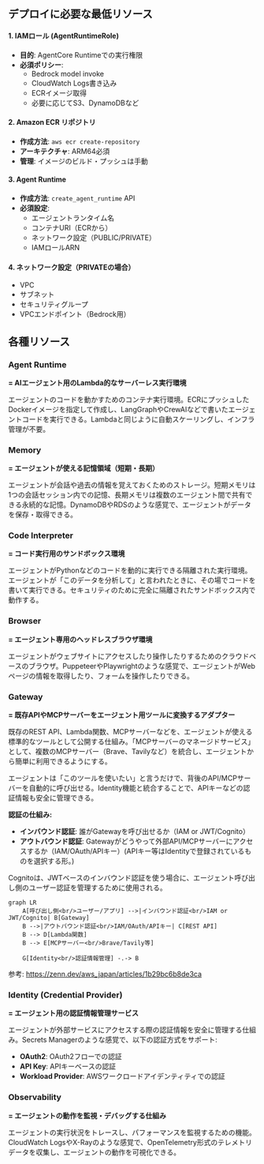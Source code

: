 
## デプロイに必要な最低リソース

#### 1. IAMロール (AgentRuntimeRole)
- **目的**: AgentCore Runtimeでの実行権限
- **必須ポリシー**:
  - Bedrock model invoke
  - CloudWatch Logs書き込み
  - ECRイメージ取得
  - 必要に応じてS3、DynamoDBなど

#### 2. Amazon ECR リポジトリ
- **作成方法**: `aws ecr create-repository`
- **アーキテクチャ**: ARM64必須
- **管理**: イメージのビルド・プッシュは手動

#### 3. Agent Runtime
- **作成方法**: `create_agent_runtime` API
- **必須設定**:
  - エージェントランタイム名
  - コンテナURI（ECRから）
  - ネットワーク設定（PUBLIC/PRIVATE）
  - IAMロールARN

#### 4. ネットワーク設定（PRIVATEの場合）
- VPC
- サブネット
- セキュリティグループ
- VPCエンドポイント（Bedrock用）

## 各種リソース

### Agent Runtime
**= AIエージェント用のLambda的なサーバーレス実行環境**

エージェントのコードを動かすためのコンテナ実行環境。ECRにプッシュしたDockerイメージを指定して作成し、LangGraphやCrewAIなどで書いたエージェントコードを実行できる。Lambdaと同じように自動スケーリングし、インフラ管理が不要。

### Memory
**= エージェントが使える記憶領域（短期・長期）**

エージェントが会話や過去の情報を覚えておくためのストレージ。短期メモリは1つの会話セッション内での記憶、長期メモリは複数のエージェント間で共有できる永続的な記憶。DynamoDBやRDSのような感覚で、エージェントがデータを保存・取得できる。

### Code Interpreter
**= コード実行用のサンドボックス環境**

エージェントがPythonなどのコードを動的に実行できる隔離された実行環境。エージェントが「このデータを分析して」と言われたときに、その場でコードを書いて実行できる。セキュリティのために完全に隔離されたサンドボックス内で動作する。

### Browser
**= エージェント専用のヘッドレスブラウザ環境**

エージェントがウェブサイトにアクセスしたり操作したりするためのクラウドベースのブラウザ。PuppeteerやPlaywrightのような感覚で、エージェントがWebページの情報を取得したり、フォームを操作したりできる。

### Gateway
**= 既存APIやMCPサーバーをエージェント用ツールに変換するアダプター**

既存のREST API、Lambda関数、MCPサーバーなどを、エージェントが使える標準的なツールとして公開する仕組み。「MCPサーバーのマネージドサービス」として、複数のMCPサーバー（Brave、Tavilyなど）を統合し、エージェントから簡単に利用できるようにする。

エージェントは「このツールを使いたい」と言うだけで、背後のAPI/MCPサーバーを自動的に呼び出せる。Identity機能と統合することで、APIキーなどの認証情報も安全に管理できる。

**認証の仕組み:**
- **インバウンド認証**: 誰がGatewayを呼び出せるか（IAM or JWT/Cognito）
- **アウトバウンド認証**: Gatewayがどうやって外部API/MCPサーバーにアクセスするか（IAM/OAuth/APIキー）(APIキー等はIdentityで登録されているものを選択する形。)

Cognitoは、JWTベースのインバウンド認証を使う場合に、エージェント呼び出し側のユーザー認証を管理するために使用される。

```mermaid
graph LR
    A[呼び出し側<br/>ユーザー/アプリ] -->|インバウンド認証<br/>IAM or JWT/Cognito| B[Gateway]
    B -->|アウトバウンド認証<br/>IAM/OAuth/APIキー| C[REST API]
    B --> D[Lambda関数]
    B --> E[MCPサーバー<br/>Brave/Tavily等]

    G[Identity<br/>認証情報管理] -.-> B
```

参考: https://zenn.dev/aws_japan/articles/1b29bc6b8de3ca

### Identity (Credential Provider)
**= エージェント用の認証情報管理サービス**

エージェントが外部サービスにアクセスする際の認証情報を安全に管理する仕組み。Secrets Managerのような感覚で、以下の認証方式をサポート:
- **OAuth2**: OAuth2フローでの認証
- **API Key**: APIキーベースの認証
- **Workload Provider**: AWSワークロードアイデンティティでの認証

### Observability
**= エージェントの動作を監視・デバッグする仕組み**

エージェントの実行状況をトレースし、パフォーマンスを監視するための機能。CloudWatch LogsやX-Rayのような感覚で、OpenTelemetry形式のテレメトリデータを収集し、エージェントの動作を可視化できる。

